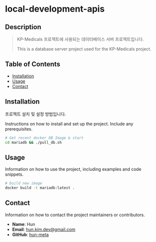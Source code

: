# local-development-apis

## Description
> KP-Medicals 프로젝트에 사용되는 데이터베이스 서버 프로젝트입니다.
> 
> This is a database server project used for the KP-Medicals project.

## Table of Contents
- [Installation](#installation)
- [Usage](#usage)
- [Contact](#contact)

## Installation
프로젝트 설치 및 설정 방법입니다.

Instructions on how to install and set up the project. Include any prerequisites.

```bash
# Get recent docker DB Image & start
cd mariadb && ./pull_db.sh
```

## Usage
Information on how to use the project, including examples and code snippets.

```bash
# build new image
docker build -t mariadb:latest .
```

## Contact
Information on how to contact the project maintainers or contributors.

- **Name**: Hun
- **Email**: hun.kim.dev@gmail.com
- **GitHub**: [hun-meta](https://github.com/hun-meta)